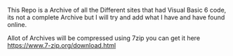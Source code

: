 This Repo is a Archive of all the Different sites that had Visual Basic 6 code, its not a complete Archive but I will try and add what I have and have found online.

Allot of Archives will be compressed using 7zip you can get it here https://www.7-zip.org/download.html
